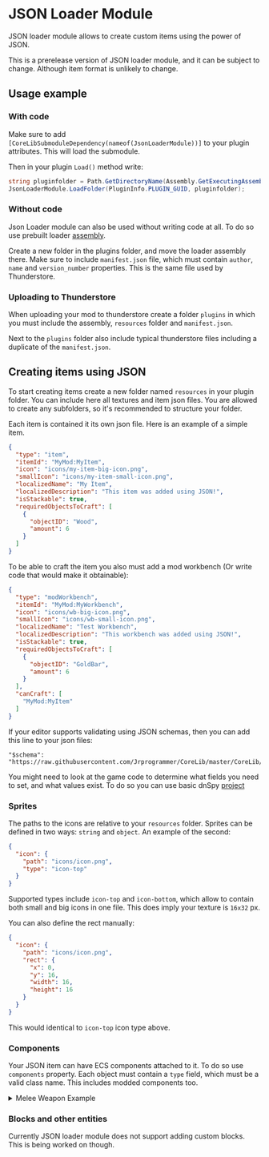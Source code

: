 # JSON Loader Module

JSON loader module allows to create custom items using the power of JSON.

This is a prerelease version of JSON loader module, and it can be subject to change. Although item format is unlikely to change.

## Usage example

### With code

Make sure to add `[CoreLibSubmoduleDependency(nameof(JsonLoaderModule))]` to your plugin attributes. This will load the
submodule.

Then in your plugin `Load()` method write:

```csharp
string pluginfolder = Path.GetDirectoryName(Assembly.GetExecutingAssembly().Location);
JsonLoaderModule.LoadFolder(PluginInfo.PLUGIN_GUID, pluginfolder);
```

### Without code

Json Loader module can also be used without writing code at all. To do so use prebuilt
loader [assembly](../../../JsonModLoader/JsonModLoader/Binaries).

Create a new folder in the plugins folder, and move the loader assembly there. Make sure to include `manifest.json`
file, which must contain `author`, `name` and `version_number` properties. This is the same file used by Thunderstore.

### Uploading to Thunderstore
When uploading your mod to thunderstore create a folder `plugins` in which you must include the assembly, `resources` folder and `manifest.json`. 

Next to the `plugins` folder also include typical thunderstore files including a duplicate of the `manifest.json`.

## Creating items using JSON

To start creating items create a new folder named `resources` in your plugin folder. You can include here all textures
and item json files. You are allowed to create any subfolders, so it's recommended to structure your folder.

Each item is contained it its own json file. Here is an example of a simple item.

```json
{
  "type": "item",
  "itemId": "MyMod:MyItem",
  "icon": "icons/my-item-big-icon.png",
  "smallIcon": "icons/my-item-small-icon.png",
  "localizedName": "My Item",
  "localizedDescription": "This item was added using JSON!",
  "isStackable": true,
  "requiredObjectsToCraft": [
    {
      "objectID": "Wood",
      "amount": 6
    }
  ]
}
```

To be able to craft the item you also must add a mod workbench (Or write code that would make it obtainable):

```json
{
  "type": "modWorkbench",
  "itemId": "MyMod:MyWorkbench",
  "icon": "icons/wb-big-icon.png",
  "smallIcon": "icons/wb-small-icon.png",
  "localizedName": "Test Workbench",
  "localizedDescription": "This workbench was added using JSON!",
  "isStackable": true,
  "requiredObjectsToCraft": [
    {
      "objectID": "GoldBar",
      "amount": 6
    }
  ],
  "canCraft": [
    "MyMod:MyItem"
  ]
}
```

If your editor supports validating using JSON schemas, then you can add this line to your json files:

```
"$schema": "https://raw.githubusercontent.com/Jrprogrammer/CoreLib/master/CoreLib/Submodules/JsonLoader/Schemas/entity_schema.json",
```

You might need to look at the game code to determine what fields you need to set, and what values exist. To do so you
can use basic dnSpy [project](https://core-keeper-modding.gitbook.io/modding-wiki/modding/view-source-code#using-cpp2il)

### Sprites

The paths to the icons are relative to your `resources` folder. Sprites can be defined in two ways: `string`
and `object`. An example of the second:

```json
{
  "icon": {
    "path": "icons/icon.png",
    "type": "icon-top"
  }
}
```

Supported types include `icon-top` and `icon-bottom`, which allow to contain both small and big icons in one file. This
does imply your texture is `16x32` px.

You can also define the rect manually:

```json
{
  "icon": {
    "path": "icons/icon.png",
    "rect": {
      "x": 0,
      "y": 16,
      "width": 16,
      "height": 16
    }
  }
}
```

This would identical to `icon-top` icon type above.

### Components

Your JSON item can have ECS components attached to it. To do so use `components` property. Each object must contain
a `type` field, which must be a valid class name. This includes modded components too.
<details><summary>Melee Weapon Example</summary>

```json
{
  "type": "item",
  "itemId": "MyMod:TestMace",
  "icon": {
    "path": "icons/mace.png",
    "rect": {
      "x": 0,
      "y": 80,
      "width": 40,
      "height": 40
    }
  },
  "smallIcon": {
    "path": "icons/mace.png",
    "rect": {
      "x": 0,
      "y": 80,
      "width": 40,
      "height": 40
    }
  },
  "localizedName": "My Test Mace",
  "localizedDescription": "This item was added using JSON!",
  "craftingTime": 2.5,
  "initialAmount": 666,
  "objectType": "MeleeWeapon",
  "rarity": "Epic",
  "iconOffset": {
    "x": 0,
    "y": -0.125
  },
  "requiredObjectsToCraft": [
    {
      "objectID": "IronBar",
      "amount": 5
    },
    {
      "objectID": "MyMod:Iridium",
      "amount": 5
    }
  ],
  "components": [
    {
      "type": "DurabilityCDAuthoring",
      "maxDurability": 666,
      "repairMultiplier": 0.5,
      "reinforceCostMultiplier": 1
    },
    {
      "type": "GivesConditionsWhenEquippedCDAuthoring",
      "givesConditionsWhenEquipped": [
        {
          "id": "MovementSpeedDecrease",
          "valueMultiplier": 1,
          "value": -150
        },
        {
          "id": "MeleeDamageIncrease",
          "valueMultiplier": 1,
          "value": 400
        }
      ]
    },
    {
      "type": "CooldownCDAuthoring",
      "cooldown": 1.5
    },
    {
      "type": "WeaponDamageCDAuthoring",
      "damage": 250,
      "damageMultiplier": 1
    },
    {
      "type": "WeaponCDAuthoring",
      "baseHitColliderSize": 2,
      "extraHitColliderReachSize": 0
    }
  ]
}
```
This JSON file defines a melee mace weapon, that has certain effects.
Do note that the `mace.png` file contains a sprite as explained in the [item guide](../Entity/Guides/Items.md)

</details>

### Blocks and other entities
Currently JSON loader module does not support adding custom blocks. This is being worked on though.
